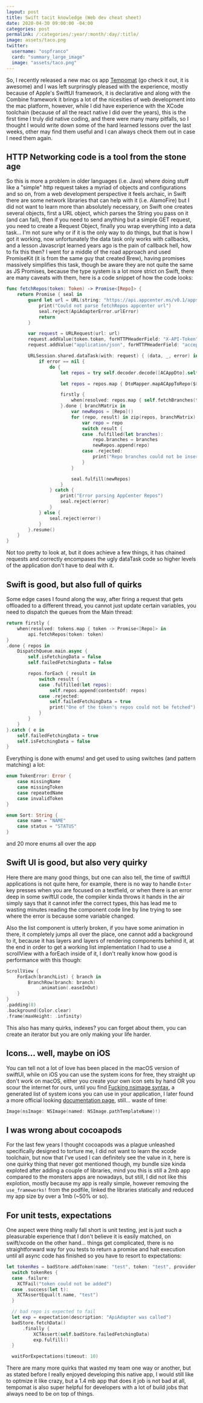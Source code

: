 ```yaml
---
layout: post
title: Swift tacit knowledge (Web dev cheat sheet)
date: 2020-04-30 09:00:00 -04:00
categories: post
permalink: /:categories/:year/:month/:day/:title/
image: assets/taco.png
twitter:
  username: "ospfranco"
  card: "summary_large_image"
  image: "assets/taco.png"
---
```

So, I recently released a new mac os app [Tempomat](https://tempomat.dev) (go check it out, it is awesome) and I was left surprinsgly pleased with the experience, mostly because of Apple's SwiftUI framework, it is declarative and along with the Combine framework it brings a lot of the nicesities of web development into the mac platform, however, while I did have experience with the XCode toolchain (because of all the react native I did over the years), this is the first time I truly did native coding, and there were many many pitfalls, so I thought I would write down some of the hard learned lessons over the last weeks, other may find them useful and I can always check them out in case I need them again.

## HTTP Networking code is a tool from the stone age
So this is more a problem in older languages (i.e. Java) where doing stuff like a "simple" http request takes a myriad of objects and configurations and so on, from a web development perspective it feels archaic, in Swift there are some network libraries that can help with it (i.e. AlamoFire) but I did not want to learn more than absolutely necessary, on Swift one creates several objects, first a URL object, which parses the String you pass on it (and can fail), then if you need to send anything but a simple GET request, you need to create a Request Object, finally you wrap everything into a data task... I'm not sure why or if it is the only way to do things, but that is how I got it working, now unfortunately the data task only works with callbacks, and a lesson Javascript learned years ago is the pain of callback hell, how to fix this then? I went for a middle of the road approach and used PromiseKit (it is from the same guy that created Brew), having promises massively simplifies this task, though be aware they are not quite the same as JS Promises, because the type system is a lot more strict on Swift, there are many caveats with them, here is a code snippet of how the code looks:

```swift
func fetchRepos(token: Token) -> Promise<[Repo]> {
    return Promise { seal in
        guard let url = URL(string: "https://api.appcenter.ms/v0.1/apps") else {
            print("Could not parse fetchRepos appcenter url")
            seal.reject(ApiAdapterError.urlError)
            return
        }

        var request = URLRequest(url: url)
        request.addValue(token.token, forHTTPHeaderField: "X-API-Token")
        request.addValue("application/json", forHTTPHeaderField: "accept")

        URLSession.shared.dataTask(with: request) { (data, _, error) in
            if error == nil {
                do {
                    let repos = try self.decoder.decode([ACAppDto].self, from: data!)

                    let repos = repos.map { DtoMapper.mapACAppToRepo($0, token: token) }

                    firstly {
                        when(resolved: repos.map { self.fetchBranches(token: token, repo: $0) })
                    }.done { branchMatrix in
                        var newRepos = [Repo]()
                        for (repo, result) in zip(repos, branchMatrix) {
                            var repo = repo
                            switch result {
                            case .fulfilled(let branches):
                                repo.branches = branches
                                newRepos.append(repo)
                            case .rejected:
                                print("Repo branches could not be inserted")
                            }
                        }

                        seal.fulfill(newRepos)
                    }
                } catch {
                    print("Error parsing AppCenter Repos")
                    seal.reject(error)
                }
            } else {
                seal.reject(error!)
            }
        }.resume()
    }
}
```

Not too pretty to look at, but it does achieve a few things, it has chained requests and correctly encompases the ugly dataTask code so higher levels of the application don't have to deal with it.

## Swift is good, but also full of quirks
Some edge cases I found along the way, after firing a request that gets offloaded to a different thread, you cannot just update certain variables, you need to dispatch the queues from the Main thread:

```swift
return firstly {
    when(resolved: tokens.map { token -> Promise<[Repo]> in
        api.fetchRepos(token: token)
}
.done { repos in
    DispatchQueue.main.async {
        self.isFetchingData = false
        self.failedFetchingData = false

        repos.forEach { result in
            switch result {
            case .fulfilled(let repos):
                self.repos.append(contentsOf: repos)
            case .rejected:
                self.failedFetchingData = true
                print("One of the token's repos could not be fetched")
            }
        }
    }
}.catch { e in
    self.failedFetchingData = true
    self.isFetchingData = false
}
```

Everything is done with enums! and get used to using switches (and pattern matching) a lot:

```swift
enum TokenError: Error {
    case missingName
    case missingToken
    case repeatedName
    case invalidToken
}
```

```swift
enum Sort: String {
    case name = "NAME"
    case status = "STATUS"
}
```

and 20 more enums all over the app

## Swift UI is good, but also very quirky
Here there are many good things, but one can also tell, the time of swiftUI applications is not quite here, for example, there is no way to handle `Enter` key presses when you are focused on a textfield, or when there is an error deep in some swiftUI code, the compiler kinda throws it hands in the air simply says that it cannot infer the correct types, this has lead me to wasting minutes reading the component code line by line trying to see where the error is because some variable changed.

Also the list component is utterly broken, if you have some animation in there, it completely jumps all over the place, one cannot add a background to it, because it has layers and layers of rendering components behind it, at the end in order to get a working list implementation I had to use a scrollView with a forEach inside of it, I don't really know how good is performance with this though:

```swift
ScrollView {
    ForEach(branchList) { branch in
        BranchRow(branch: branch)
            .animation(.easeInOut)
    }
}
.padding(8)
.background(Color.clear)
.frame(maxHeight: .infinity)
```

This also has many quirks, indexes? you can forget about them, you can create an iterator but you are only making your life harder.

## Icons... well, maybe on iOS
You can tell not a lot of love has been placed in the macOS version of swiftUI, while on iOS you can use the system icons for free, they straight up don't work on macOS, either you create your own icon sets by hand OR you scour the internet for ours, until you find [Fucking nsimage syntax](https://hetima.github.io/fucking_nsimage_syntax/), a generated list of system icons you can use in your application, I later found a more official looking [documentation page](https://developer.apple.com/design/human-interface-guidelines/macos/icons-and-images/system-icons/), still... waste of time:

```swift
Image(nsImage: NSImage(named: NSImage.pathTemplateName)!)
```

## I was wrong about cocoapods
For the last few years I thought cocoapods was a plague unleashed specifically designed to torture me, I did not want to learn the xcode toolchain, but now that I've used I can definitely see the value in it, here is one quirky thing that never got mentioned though, my bundle size kinda exploted after adding a couple of libraries, mind you this is still a 2mb app compared to the monsters apps are nowadays, but still, I did not like this explotion, mostly because my app is really simple, however removing the `use_frameworks!` from the podfile, linked the libraries statically and reduced my app size by over a 1mb (~50% or so).

## For unit tests, expectations
One aspect were thing really fall short is unit testing, jest is just such a pleasurable experience that I don't believe it is easily matched, on swift/xcode on the other hand... things get complicated, there is no straightforward way for you tests to return a promise and halt execution until all async code has finished so you have to resort to expectations:
```swift
let tokenRes = badStore.addToken(name: "test", token: "test", provider: CIProvider.circleci)
  switch tokenRes {
  case .failure:
    XCTFail("token could not be added")
  case .success(let t):
    XCTAssertEqual(t.name, "test")
  }

  // bad repo is expected to fail
  let exp = expectation(description: "ApiAdapter was called")
  badStore.fetchData()
      .finally {
          XCTAssert(self.badStore.failedFetchingData)
          exp.fulfill()
  }

  waitForExpectations(timeout: 10)
```
There are many more quirks that wasted my team one way or another, but as stated before I really enjoyed developing this native app, I would still like to optmize it like crazy, but a 1.4 mb app that does it job is not bad at all, tempomat is also super helpful for developers with a lot of build jobs that always need to be on top of things.